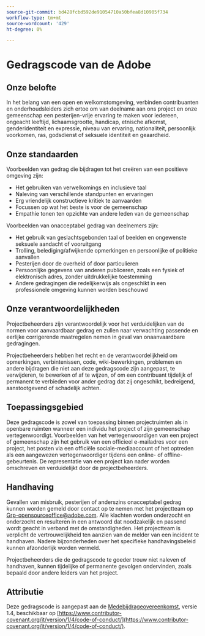```yaml
---
source-git-commit: bd428fcbd592de91054710a50bfea8d10905f734
workflow-type: tm+mt
source-wordcount: '429'
ht-degree: 0%

---
```

# Gedragscode van de Adobe

## Onze belofte

In het belang van een open en welkomstomgeving, verbinden contribuanten en onderhoudsleiders zich ertoe om van deelname aan ons project en onze gemeenschap een pesterijen-vrije ervaring te maken voor iedereen, ongeacht leeftijd, lichaamsgrootte, handicap, etnische afkomst, genderidentiteit en expressie, niveau van ervaring, nationaliteit, persoonlijk voorkomen, ras, godsdienst of seksuele identiteit en geaardheid.

## Onze standaarden

Voorbeelden van gedrag die bijdragen tot het creëren van een positieve omgeving zijn:

* Het gebruiken van verwelkomings en inclusieve taal
* Naleving van verschillende standpunten en ervaringen
* Erg vriendelijk constructieve kritiek te aanvaarden
* Focussen op wat het beste is voor de gemeenschap
* Empathie tonen ten opzichte van andere leden van de gemeenschap

Voorbeelden van onacceptabel gedrag van deelnemers zijn:

* Het gebruik van geslachtsgebonden taal of beelden en ongewenste seksuele aandacht of vooruitgang
* Trolling, belediging/afwijkende opmerkingen en persoonlijke of politieke aanvallen
* Pesterijen door de overheid of door particulieren
* Persoonlijke gegevens van anderen publiceren, zoals een fysiek of elektronisch adres, zonder uitdrukkelijke toestemming
* Andere gedragingen die redelijkerwijs als ongeschikt in een professionele omgeving kunnen worden beschouwd

## Onze verantwoordelijkheden

Projectbeheerders zijn verantwoordelijk voor het verduidelijken van de normen voor aanvaardbaar gedrag en zullen naar verwachting passende en eerlijke corrigerende maatregelen nemen in geval van onaanvaardbare gedragingen.

Projectbeheerders hebben het recht en de verantwoordelijkheid om opmerkingen, verbintenissen, code, wiki-bewerkingen, problemen en andere bijdragen die niet aan deze gedragscode zijn aangepast, te verwijderen, te bewerken of af te wijzen, of om een contribuant tijdelijk of permanent te verbieden voor ander gedrag dat zij ongeschikt, bedreigend, aanstootgevend of schadelijk achten.

## Toepassingsgebied

Deze gedragscode is zowel van toepassing binnen projectruimten als in openbare ruimten wanneer een individu het project of zijn gemeenschap vertegenwoordigt. Voorbeelden van het vertegenwoordigen van een project of gemeenschap zijn het gebruik van een officieel e-mailadres voor een project, het posten via een officiële sociale-mediaaccount of het optreden als een aangewezen vertegenwoordiger tijdens een online- of offline-gebeurtenis. De representatie van een project kan nader worden omschreven en verduidelijkt door de projectbeheerders.

## Handhaving

Gevallen van misbruik, pesterijen of anderszins onacceptabel gedrag kunnen worden gemeld door contact op te nemen met het projectteam op Grp-opensourceoffice@adobe.com. Alle klachten worden onderzocht en onderzocht en resulteren in een antwoord dat noodzakelijk en passend wordt geacht in verband met de omstandigheden. Het projectteam is verplicht de vertrouwelijkheid ten aanzien van de melder van een incident te handhaven.
Nadere bijzonderheden over het specifieke handhavingsbeleid kunnen afzonderlijk worden vermeld.

Projectbeheerders die de gedragscode te goeder trouw niet naleven of handhaven, kunnen tijdelijke of permanente gevolgen ondervinden, zoals bepaald door andere leiders van het project.

## Attributie

Deze gedragscode is aangepast aan de [Medebijdrageovereenkomst](https://www.contributor-covenant.org/), versie 1.4, beschikbaar op [https://www.contributor-covenant.org/it/version/1/4/code-of-conduct/](https://www.contributor-covenant.org/it/version/1/4/code-of-conduct/).
